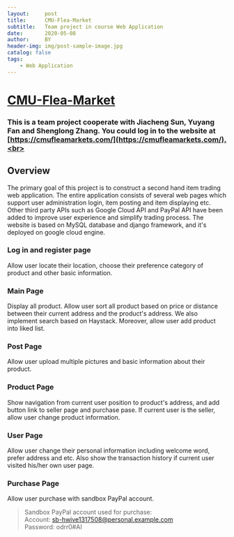 ```yaml
---
layout:     post
title:      CMU-Flea-Market
subtitle:   Team project in course Web Application
date:       2020-05-08
author:     BY
header-img: img/post-sample-image.jpg
catalog: false
tags:
    - Web Application
---
```

[CMU-Flea-Market](https://cmufleamarkets.com/)
===

### This is a team project cooperate with Jiacheng Sun, Yuyang Fan and Shenglong Zhang. You could log in to the website at [https://cmufleamarkets.com/](https://cmufleamarkets.com/).<br>

## Overview
The primary goal of this project is to construct a second hand item trading web application. 
The entire application consists of several web pages which support user administration login, item posting and item displaying etc. 
Other third party APIs such as Google Cloud API and PayPal API have been added to improve user experience and simplify trading process.
The website is based on MySQL database and django framework, and it's deployed on google cloud engine.

### Log in and register page
Allow user locate their location, choose their preference category of product and other basic information.

### Main Page
Display all product. Allow user sort all product based on price or distance between their current address and the product's address.
We also implement search based on Haystack.
Moreover, allow user add product into liked list.

### Post Page
Allow user upload multiple pictures and basic information about their product.

### Product Page
Show navigation from current user position to product's address, and add button link to seller page and purchase pase.
If current user is the seller, allow user change product information.

### User Page
Allow user change their personal information including welcome word, prefer address and etc. Also show the transaction history if current user visited
his/her own user page.

### Purchase Page
Allow user purchase with sandbox PayPal account.
>Sandbox PayPal account used for purchase: <br>
>Account: sb-hwive1317508@personal.example.com <br>
>Password: odrr0#AI